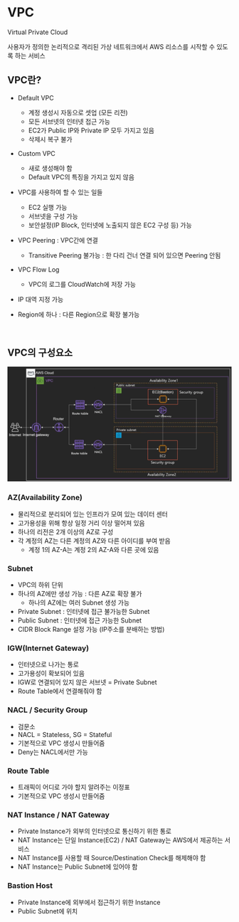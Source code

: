 # VPC

Virtual Private Cloud

사용자가 정의한 논리적으로 격리된 가상 네트워크에서 AWS 리소스를 시작할 수 있도록 하는 서비스

## VPC란?

* Default VPC
  * 계정 생성시 자동으로 셋업 (모든 리전)
  * 모든 서브넷의 인터넷 접근 가능
  * EC2가 Public IP와 Private IP 모두 가지고 있음
  * 삭제시 복구 불가
* Custom VPC
  * 새로 생성해야 함
  * Default VPC의 특징을 가지고 있지 않음

* VPC를 사용하여 할 수 있는 일들
  * EC2 실행 가능
  * 서브넷을 구성 가능
  * 보안설정(IP Block, 인터넷에 노출되지 않은 EC2 구성 등) 가능
* VPC Peering : VPC간에 연결
  * Transitive Peering 불가능 : 한 다리 건너 연결 되어 있으면 Peering 안됨
* VPC Flow Log
  * VPC의 로그를 CloudWatch에 저장 가능
* IP 대역 지정 가능
* Region에 하나 : 다른 Region으로 확장 불가능

<br>

## VPC의 구성요소

![](./images/VPC구성요소.png)

### AZ(Availability Zone)

* 물리적으로 분리되어 있는 인프라가 모여 있는 데이터 센터
* 고가용성을 위해 항상 일정 거리 이상 떨어져 있음
* 하나의 리전은 2개 이상의 AZ로 구성
* 각 계정의 AZ는 다른 계정의 AZ와 다른 아이디를 부여 받음
  * 계정 1의 AZ-A는 계정 2의 AZ-A와 다른 곳에 있음

### Subnet

* VPC의 하위 단위
* 하나의 AZ에만 생성 가능 : 다른 AZ로 확장 불가
  * 하나의 AZ에는 여러 Subnet 생성 가능
* Private Subnet : 인터넷에 접근 불가능한 Subnet
* Public Subnet : 인터넷에 접근 가능한 Subnet
* CIDR Block Range 설정 가능 (IP주소를 분배하는 방법)

### IGW(Internet Gateway)

* 인터넷으로 나가는 통로
* 고가용성이 확보되어 있음
* IGW로 연결되어 있지 않은 서브넷 = Private Subnet
* Route Table에서 연결해줘야 함

### NACL / Security Group

* 검문소
* NACL = Stateless, SG = Stateful
* 기본적으로 VPC 생성시 만들어줌
* Deny는 NACL에서만 가능

### Route Table

* 트래픽이 어디로 가야 할지 알려주는 이정표
* 기본적으로 VPC 생성시 만들어줌

### NAT Instance / NAT Gateway

* Private Instance가 외부의 인터넷으로 통신하기 위한 통로
* NAT Instance는 단일 Instance(EC2) / NAT Gateway는 AWS에서 제공하는 서비스
* NAT Instance를 사용할 때 Source/Destination Check를 해제해야 함
* NAT Instance는 Public Subnet에 있어야 함

### Bastion Host

* Private Instance에 외부에서 접근하기 위한 Instance
* Public Subnet에 위치